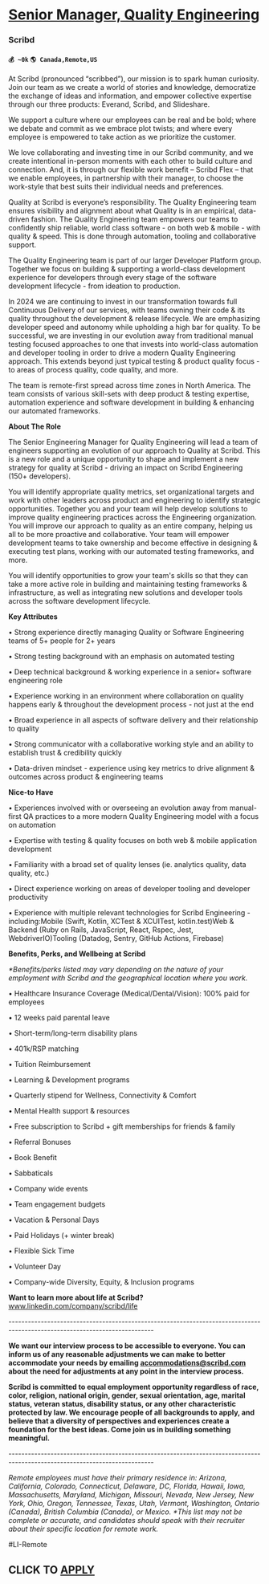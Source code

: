# [Senior Manager, Quality Engineering](https://www.remotewlb.com/apply/senior-manager-quality-engineering)  
### Scribd  
#### `💰 ~0k` `🌎 Canada,Remote,US`  

At Scribd (pronounced “scribbed”), our mission is to spark human curiosity. Join our team as we create a world of stories and knowledge, democratize the exchange of ideas and information, and empower collective expertise through our three products: Everand, Scribd, and Slideshare.

  

We support a culture where our employees can be real and be bold; where we debate and commit as we embrace plot twists; and where every employee is empowered to take action as we prioritize the customer.

  

We love collaborating and investing time in our Scribd community, and we create intentional in-person moments with each other to build culture and connection. And, it is through our flexible work benefit – Scribd Flex – that we enable employees, in partnership with their manager, to choose the work-style that best suits their individual needs and preferences.

  

Quality at Scribd is everyone’s responsibility. The Quality Engineering team ensures visibility and alignment about what Quality is in an empirical, data-driven fashion. The Quality Engineering team empowers our teams to confidently ship reliable, world class software - on both web & mobile - with quality & speed. This is done through automation, tooling and collaborative support.

  

The Quality Engineering team is part of our larger Developer Platform group. Together we focus on building & supporting a world-class development experience for developers through every stage of the software development lifecycle - from ideation to production.

  

In 2024 we are continuing to invest in our transformation towards full Continuous Delivery of our services, with teams owning their code & its quality throughout the development & release lifecycle. We are emphasizing developer speed and autonomy while upholding a high bar for quality. To be successful, we are investing in our evolution away from traditional manual testing focused approaches to one that invests into world-class automation and developer tooling in order to drive a modern Quality Engineering approach. This extends beyond just typical testing & product quality focus - to areas of process quality, code quality, and more.

  

The team is remote-first spread across time zones in North America. The team consists of various skill-sets with deep product & testing expertise, automation experience and software development in building & enhancing our automated frameworks.

  

  

 **About The Role**

The Senior Engineering Manager for Quality Engineering will lead a team of engineers supporting an evolution of our approach to Quality at Scribd. This is a new role and a unique opportunity to shape and implement a new strategy for quality at Scribd - driving an impact on Scribd Engineering (150+ developers).

  

You will identify appropriate quality metrics, set organizational targets and work with other leaders across product and engineering to identify strategic opportunities. Together you and your team will help develop solutions to improve quality engineering practices across the Engineering organization. You will improve our approach to quality as an entire company, helping us all to be more proactive and collaborative. Your team will empower development teams to take ownership and become effective in designing & executing test plans, working with our automated testing frameworks, and more.

  

You will identify opportunities to grow your team's skills so that they can take a more active role in building and maintaining testing frameworks & infrastructure, as well as integrating new solutions and developer tools across the software development lifecycle.

  

 **Key Attributes**

• Strong experience directly managing Quality or Software Engineering teams of 5+ people for 2+ years

• Strong testing background with an emphasis on automated testing

• Deep technical background & working experience in a senior+ software engineering role

• Experience working in an environment where collaboration on quality happens early & throughout the development process - not just at the end

• Broad experience in all aspects of software delivery and their relationship to quality

• Strong communicator with a collaborative working style and an ability to establish trust & credibility quickly

• Data-driven mindset - experience using key metrics to drive alignment & outcomes across product & engineering teams

  

 **Nice-to Have**

• Experiences involved with or overseeing an evolution away from manual-first QA practices to a more modern Quality Engineering model with a focus on automation

• Expertise with testing & quality focuses on both web & mobile application development

• Familiarity with a broad set of quality lenses (ie. analytics quality, data quality, etc.)

• Direct experience working on areas of developer tooling and developer productivity

• Experience with multiple relevant technologies for Scribd Engineering - including:Mobile (Swift, Kotlin, XCTest & XCUITest, kotlin.test)Web & Backend (Ruby on Rails, JavaScript, React, Rspec, Jest, WebdriverIO)Tooling (Datadog, Sentry, GitHub Actions, Firebase)

 **Benefits, Perks, and Wellbeing at Scribd**

 _*Benefits/perks listed may vary depending on the nature of your employment with Scribd and the geographical location where you work._

• Healthcare Insurance Coverage (Medical/Dental/Vision): 100% paid for employees

• 12 weeks paid parental leave

• Short-term/long-term disability plans

• 401k/RSP matching

• Tuition Reimbursement

• Learning & Development programs

• Quarterly stipend for Wellness, Connectivity & Comfort

• Mental Health support & resources

• Free subscription to Scribd + gift memberships for friends & family

• Referral Bonuses

• Book Benefit

• Sabbaticals

• Company wide events

• Team engagement budgets

• Vacation & Personal Days

• Paid Holidays (+ winter break)

• Flexible Sick Time

• Volunteer Day

• Company-wide Diversity, Equity, & Inclusion programs

  

**Want to learn more about life at Scribd?** www.linkedin.com/company/scribd/life

  

\---------------------------------------------------------------------------------------------------------------------------

 **We want our interview process to be accessible to everyone. You can inform us of any reasonable adjustments we can make to better accommodate your needs by emailing accommodations@scribd.com about the need for adjustments at any point in the interview process.**

  

 **Scribd is committed to equal employment opportunity regardless of race, color, religion, national origin, gender, sexual orientation, age, marital status, veteran status, disability status, or any other characteristic protected by law. We encourage people of all backgrounds to apply, and believe that a diversity of perspectives and experiences create a foundation for the best ideas. Come join us in building something meaningful.**

\---------------------------------------------------------------------------------------------------------------------------

  

 _Remote employees must have their primary residence in: Arizona, California, Colorado, Connecticut, Delaware, DC, Florida, Hawaii, Iowa, Massachusetts, Maryland, Michigan, Missouri, Nevada, New Jersey, New York, Ohio, Oregon, Tennessee, Texas, Utah, Vermont, Washington, Ontario (Canada), British Columbia (Canada), or Mexico._ _*This list may not be complete or accurate, and candidates should speak with their recruiter about their specific location for remote work._

  

#LI-Remote

  
## CLICK TO [APPLY](https://www.remotewlb.com/apply/senior-manager-quality-engineering)

